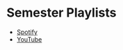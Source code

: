# Semester Playlists

* [Spotify](https://open.spotify.com/playlist/5Fd1xbQIDID0Tevhlhzd6t)
* [YouTube](https://www.youtube.com/playlist?list=PLKUb7MEve0TjJ-WM-opPUpGNR7QfwgNYX)